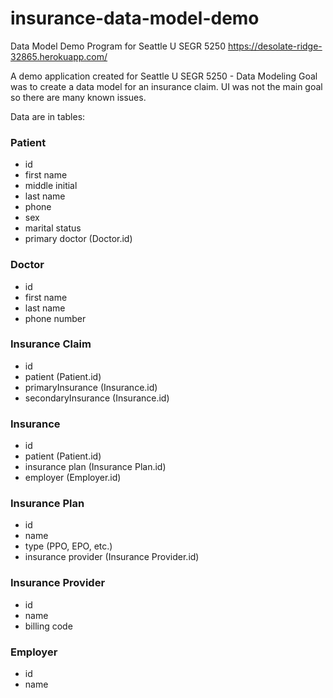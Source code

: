 # insurance-data-model-demo
Data Model Demo Program for Seattle U SEGR 5250
https://desolate-ridge-32865.herokuapp.com/

A demo application created for Seattle U SEGR 5250 - Data Modeling
Goal was to create a data model for an insurance claim. 
UI was not the main goal so there are many known issues.

Data are in tables:

### Patient
 + id
 + first name
 + middle initial
 + last name
 + phone
 + sex
 + marital status
 + primary doctor (Doctor.id)

### Doctor
 + id
 + first name
 + last name
 + phone number

### Insurance Claim
 + id
 + patient (Patient.id)
 + primaryInsurance (Insurance.id)
 + secondaryInsurance (Insurance.id)

### Insurance
 + id
 + patient (Patient.id)
 + insurance plan (Insurance Plan.id)
 + employer (Employer.id)

### Insurance Plan
 + id
 + name
 + type (PPO, EPO, etc.)
 + insurance provider (Insurance Provider.id)

### Insurance Provider
 + id
 + name
 + billing code

### Employer
 + id
 + name
